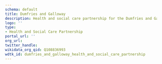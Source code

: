 ```yaml
---
schema: default
title: Dumfries and Galloway
description: Health and social care partnership for the Dumfries and Galloway area
logo: ''
type:
- Health and Social Care Partnership
portal_url: ''
org_url: 
twitter_handle: 
wikidata_org_qid: Q108836993
wdtk_id: dumfries_and_galloway_health_and_social_care_partnership
---
```

